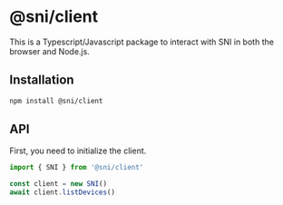 # @sni/client
This is a Typescript/Javascript package to interact with SNI in both the browser and Node.js.

## Installation
```sh
npm install @sni/client
```

## API
First, you need to initialize the client.
```ts
import { SNI } from '@sni/client'

const client = new SNI()
await client.listDevices()
```
